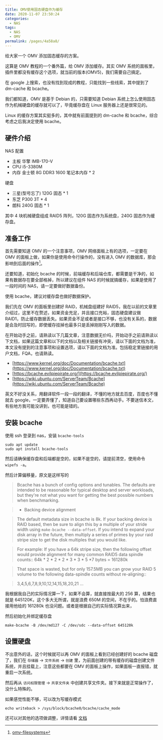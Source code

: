 ```yaml
---
title: OMV使用固态硬盘作为缓存
date: 2020-11-07 23:50:24
categories:
  - NAS
tags:
  - NAS
  - OMV
permalink: /pages/4a58a8/
---
```


给大家一个 OMV 添加固态缓存的方案。

<!-- more -->

这算是 OMV 教程的一个番外篇，给 OMV 添加缓存。其实 OMV 系统的面板里，插件里都没有缓存这个选项，就当前的版本(OMV5)，我们需要自己搞定。

在 google 上搜索，也没有找到现成的教程，只能找到一些线索，其中提到了 dm-cache 和 bcache。

我们都知道，OMV 是基于 Debian 的，只需要知道 Debian 系统上怎么使用固态作为机械硬盘的缓存就可以了，毕竟缓存盘在 Linux 服务器上还是很常见的。

Linux 的缓存方案其实挺多的，其中就有前面提到的 dm-cache 和 bcache，综合考虑之后我决定使用 bcache。

## 硬件介绍

NAS 配置

- 主板 华擎 IMB-170-V
- CPU i5-3380M
- 内存 金士顿 8G DDR3 1600 笔记本内存 \* 2

硬盘

- 三星(型号忘了) 120G 固态 \* 1
- 东芝 P300 3T \* 4
- 朗科 240G 固态 \* 1

其中 4 块机械硬盘组成 RAID5 阵列，120G 固态作为系统盘，240G 固态作为缓存盘。

## 准备工作

首先需要知道 OMV 的一个注意事项，OMV 网络面板上有的选项，一定要在 OMV 的面板上做，如果你是使用命令行操作的，没有进入 OMV 的数据库，那会影响到后面的操作[^omv文档]。

还要知道，初始化 bcache 的时候，前端缓存和后端仓库，都需要是干净的，如果有数据存在要全部格掉，所以建议在组件 NAS 的时候就搞缓存，如果是使用了一段时间的 NAS，请一定要做好数据备份。

使用 bcache，建议对缓存盘也做好数据保护。

我们先在 OMV 的面板里创建好 RAID，机械盘组建好 RAID5，我在以前的文章里介绍过，这里不在赘述，如果资金充足，并且接口充裕，固态硬盘建议做 RAID1，防止缓存数据丢失。如果资金不足或者是接口不够，也没有关系的，数据是会及时回写的，即使缓存挂掉也最多只是丢掉刚刚写入的数据。

在开始动手之前，请熟读以下几篇文章，注意数据无价吗，开始动手之前请熟读以下文档，如果这篇文章和以下的文档以及相关链接有冲突，请以下面的文档为准，本文没有提到的注意事项和设置选项，请以下面的文档为准。包括稳定里链接的用户文档，FQA，也请熟读。

- [https://www.kernel.org/doc/Documentation/bcache.txt](https://www.kernel.org/doc/Documentation/bcache.txt)
- [https://bcache.evilpiepirate.org/](https://bcache.evilpiepirate.org/)
- [https://wiki.ubuntu.com/ServerTeam/Bcache](https://wiki.ubuntu.com/ServerTeam/Bcache)

英文不好没关系，用翻译软件一段一段的翻译，不懂的地方就去百度，百度也不懂就去 google，一定要弄懂了，知道自己要设置哪些东西再动手。不要迷信本文，有些地方我可能没讲到，也可能是错的。

## 安装 bcache

使用 ssh 登录到 nas，安装 `bcache-tools`

```
sudo apt update
sudo apt install bcache-tools
```

然后请确保缓存盘和后端都是空的，如果不是空的，请提前清空，使用命令 `wipefs -a`。

然后计算偏移量，原文是这样写的

> Bcache has a bunch of config options and tunables. The defaults are intended to
> be reasonable for typical desktop and server workloads, but they're not what you
> want for getting the best possible numbers when benchmarking.

> - Backing device alignment

> The default metadata size in bcache is 8k. If your backing device is
> RAID based, then be sure to align this by a multiple of your stride
> width using `make-bcache --data-offset`. If you intend to expand your
> disk array in the future, then multiply a series of primes by your
> raid stripe size to get the disk multiples that you would like.

> For example: If you have a 64k stripe size, then the following offset
> would provide alignment for many common RAID5 data spindle counts::
> 64k \* 2 \* 2 \* 2 \* 3 \* 3 \* 5 \*7 bytes = 161280k

> That space is wasted, but for only 157.5MB you can grow your RAID 5
> volume to the following data-spindle counts without re-aligning::

> 3,4,5,6,7,8,9,10,12,14,15,18,20,21 ...

我根据我自己的实际情况算一下，如果不会算，就直接按最大的 256 算，结果也就是 645120K，这个多大无所谓，就是浪费 650M 的空间，不在乎的。怕浪费直接用他给的 161280k 也没问题。或者是根据自己的实际情况算出来，

然后初始化并绑定缓存盘

```
make-bcache -B /dev/md127 -C /dev/sdc --data-offset 645120k
```

## 设置硬盘

不出意外的话，这个时候就可以再 OMV 的面板上看到已经创建好的 bcache 磁盘了，我们在 `存储器` -> `文件系统` -> `创建` 里，为前面创建的带有缓存的磁盘创建文件系统，并且挂载上，注意这些都要在 OMV 的面板上操作，如果面板一直报错，就重启一次系统。

然后再从 `访问权限管理` -> `共享文件夹` 中创建共享文件夹。接下来就是正常操作了，没什么特殊的。

如果感觉性能不够，可以改为写缓存模式

```
echo writeback > /sys/block/bcache0/bcache/cache_mode
```

还可以对其他的选项做调整，详情请看 [文档](https://www.kernel.org/doc/Documentation/bcache.txt)

[^omv文档]: [omv-filesystems](https://openmediavault.readthedocs.io/en/5.x/administration/storage/filesystems.html)
